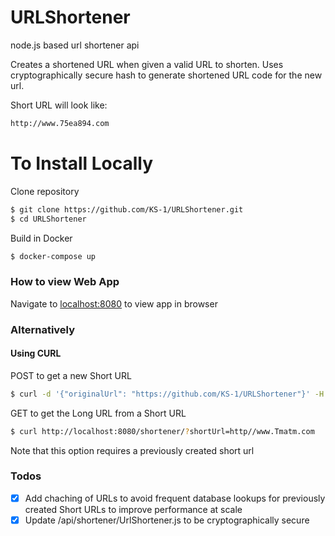# URLShortener
node.js based url shortener api

Creates a shortened URL when given a valid URL to shorten. Uses cryptographically secure hash to generate shortened
URL code for the new url. 

Short URL will look like:
```sh
http://www.75ea894.com
```

# To Install Locally
Clone repository

```sh
$ git clone https://github.com/KS-1/URLShortener.git
$ cd URLShortener
```

Build in Docker

```sh
$ docker-compose up
```

### How to view Web App
Navigate to [localhost:8080](http://localhost:8080) to view app in browser

### Alternatively 

#### Using CURL

POST to get a new Short URL

```sh
$ curl -d '{"originalUrl": "https://github.com/KS-1/URLShortener"}' -H "Content-Type: application/x-www-form-urlencoded" -X POST http://localhost:8080/shortener
```

GET to get the Long URL from a Short URL

```sh
$ curl http://localhost:8080/shortener/?shortUrl=http//www.Tmatm.com
```
Note that this option requires a previously created short url


### Todos
  - [x] Add chaching of URLs to avoid frequent database lookups for previously created Short URLs to improve performance at scale
  - [x] Update /api/shortener/UrlShortener.js to be cryptographically secure
